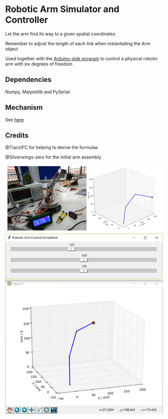 # Robotic Arm Simulator and Controller

Let the arm find its way to a given spatial coordinates

Remember to adjust the length of each link when instantiating the Arm object

Used together with the [Arduino-side program](https://github.com/hanzhi713/Robotic-Arm-Protocol) to control a physical robotic arm with six degrees of freedom

## Dependencies 

Numpy, Matplotlib and PySerial

## Mechanism

See [here](/Mechanism.md)

## Credits

@TianziFC for helping to derive the formulae

@Silverwings-zero for the initial arm assembly


![demo](demo/Physical.PNG)
![slider](demo/slider.PNG)
![graph](demo/graph.PNG)